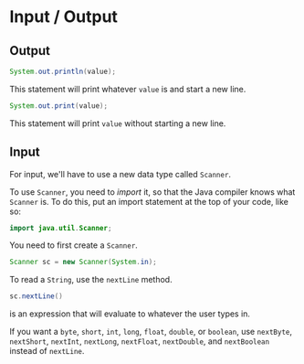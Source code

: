 # Input / Output
## Output
```java
System.out.println(value);
```
This statement will print whatever `value` is and start a new line.

```java
System.out.print(value);
```

This statement will print `value` without starting a new line.

## Input
For input, we'll have to use a new data type called `Scanner`.

To use `Scanner`, you need to *import* it, so that the Java compiler knows what `Scanner` is. To do this, put an import statement at the top of your code, like so:
```java
import java.util.Scanner;
```

You need to first create a `Scanner`.
```java
Scanner sc = new Scanner(System.in);
```

To read a `String`, use the `nextLine` method.

```java
sc.nextLine()
```
is an expression that will evaluate to whatever the user types in.

If you want a `byte`, `short`, `int`, `long`, `float`, `double`, or `boolean`, use `nextByte`, `nextShort`, `nextInt`, `nextLong`, `nextFloat`, `nextDouble`, and `nextBoolean` instead of `nextLine`.


